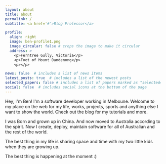 ```yaml
---
layout: about
title: about
permalink: /
subtitle: <a href='#'>Blog Professor</a>

profile:
  align: right
  image: ben-profile1.png
  image_circular: false # crops the image to make it circular
  address: >
    <p>Ferntree Gully, Victoria</p>
    <p>Foot of Mount Dandenong</p>
    <p></p>

news: false  # includes a list of news items
latest_posts: true  # includes a list of the newest posts
selected_papers: false # includes a list of papers marked as "selected={true}"
social: false  # includes social icons at the bottom of the page
---
```


Hey, I'm Ben! I'm a software developer working in Melboune. Welcome to my place on the web for my life, works, projects, sports and anything else I want to show the world. Check out the blog for my tutorials and more.


I was Born and grown up in China. And now moved to Australia according to the spirit. Now I create, deploy, maintain software for all of Australian and the rest of the world.


The best thing in my life is sharing space and time with my two little kids when they are growing up. 

The best thing is happening at the moment :)


